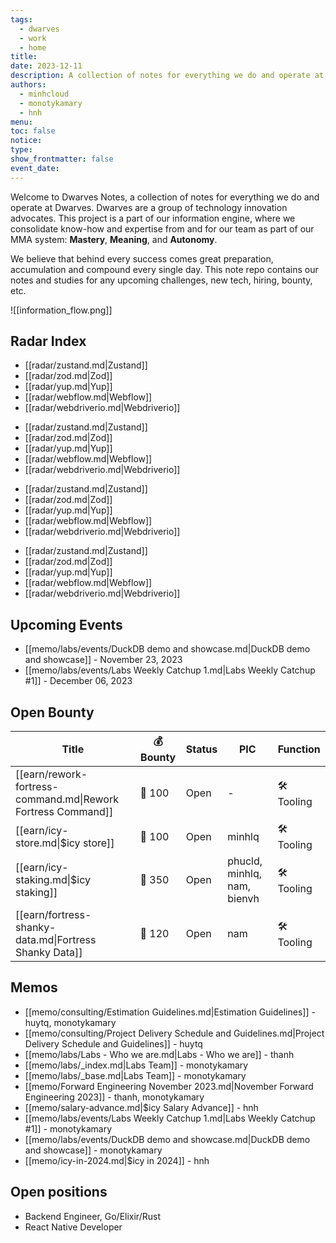 ```yaml
---
tags:
  - dwarves
  - work
  - home
title: 
date: 2023-12-11
description: A collection of notes for everything we do and operate at Dwarves. This is where we keep our internal notes.
authors:
  - minhcloud
  - monotykamary
  - hnh
menu: 
toc: false
notice: 
type: 
show_frontmatter: false
event_date:
---
```

Welcome to Dwarves Notes, a collection of notes for everything we do and operate at Dwarves. Dwarves are a group of technology innovation advocates. This project is a part of our information engine, where we consolidate know-how and expertise from and for our team as part of our MMA system: **Mastery**, **Meaning**, and **Autonomy**.

We believe that behind every success comes great preparation, accumulation and compound every single day. This note repo contains our notes and studies for any upcoming challenges, new tech, hiring, bounty, etc.


![[information_flow.png]]


## Radar Index

<!-- col-2 #1 -->
- [[radar/zustand.md|Zustand]]
- [[radar/zod.md|Zod]]
- [[radar/yup.md|Yup]]
- [[radar/webflow.md|Webflow]]
- [[radar/webdriverio.md|Webdriverio]]


<!-- /col-2 #1 -->

<!-- col-2 #2 -->
- [[radar/zustand.md|Zustand]]
- [[radar/zod.md|Zod]]
- [[radar/yup.md|Yup]]
- [[radar/webflow.md|Webflow]]
- [[radar/webdriverio.md|Webdriverio]]


<!-- /col-2 #2 -->


<!-- col-2 #3 -->
- [[radar/zustand.md|Zustand]]
- [[radar/zod.md|Zod]]
- [[radar/yup.md|Yup]]
- [[radar/webflow.md|Webflow]]
- [[radar/webdriverio.md|Webdriverio]]


<!-- /col-2 #3 -->

<!-- col-2 #4 -->
- [[radar/zustand.md|Zustand]]
- [[radar/zod.md|Zod]]
- [[radar/yup.md|Yup]]
- [[radar/webflow.md|Webflow]]
- [[radar/webdriverio.md|Webdriverio]]


<!-- /col-2 #4 -->
## Upcoming Events

- [[memo/labs/events/DuckDB demo and showcase.md|DuckDB demo and showcase]] - November 23, 2023
- [[memo/labs/events/Labs Weekly Catchup 1.md|Labs Weekly Catchup #1]] - December 06, 2023



## Open Bounty

| Title                                                        | 💰 Bounty | Status | PIC                         | Function    |
| ------------------------------------------------------------ | --------- | ------ | --------------------------- | ----------- |
| [[earn/rework-fortress-command.md\|Rework Fortress Command]] | 🧊 100    | Open   | \-                          | 🛠️ Tooling |
| [[earn/icy-store.md\|$icy store]]                            | 🧊 100    | Open   | minhlq                      | 🛠️ Tooling |
| [[earn/icy-staking.md\|$icy staking]]                        | 🧊 350    | Open   | phucld, minhlq, nam, bienvh | 🛠️ Tooling |
| [[earn/fortress-shanky-data.md\|Fortress Shanky Data]]       | 🧊 120    | Open   | nam                         | 🛠️ Tooling |


## Memos

- [[memo/consulting/Estimation Guidelines.md|Estimation Guidelines]] - huytq, monotykamary
- [[memo/consulting/Project Delivery Schedule and Guidelines.md|Project Delivery Schedule and Guidelines]] - huytq
- [[memo/labs/Labs - Who we are.md|Labs - Who we are]] - thanh
- [[memo/labs/_index.md|Labs Team]] - monotykamary
- [[memo/labs/_base.md|Labs Team]] - monotykamary
- [[memo/Forward Engineering November  2023.md|November Forward Engineering 2023]] - thanh, monotykamary
- [[memo/salary-advance.md|$icy Salary Advance]] - hnh
- [[memo/labs/events/Labs Weekly Catchup 1.md|Labs Weekly Catchup #1]] - monotykamary
- [[memo/labs/events/DuckDB demo and showcase.md|DuckDB demo and showcase]] - monotykamary
- [[memo/icy-in-2024.md|$icy in 2024]] - hnh


## Open positions

- Backend Engineer, Go/Elixir/Rust
- React Native Developer